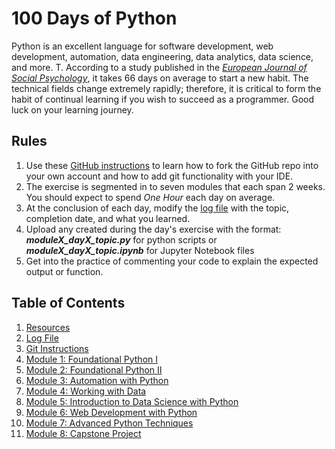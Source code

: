 
# 100 Days of Python



Python is an excellent language for software development, web development, automation, data engineering, data analytics, data science, and more. T. According to a study published in the [_European Journal of Social Psychology_](https://onlinelibrary.wiley.com/doi/abs/10.1002/ejsp.674), it takes 66 days on average to start a new habit. The technical fields change extremely rapidly; therefore, it is critical to form the habit of continual learning if you wish to succeed as a programmer. Good luck on your learning journey.

## Rules
1. Use these [GitHub instructions](../master/git.md) to learn how to fork the GitHub repo into your own account and how to add git functionality with your IDE.
2. The exercise is segmented in to seven modules that each span 2 weeks. You should expect to spend _One Hour_ each day on average.
3. At the conclusion of each day, modify the [log file](../master/log.md) with the topic, completion date, and what you learned.
4. Upload any created during the day's exercise with the format: **_moduleX\_dayX\_topic.py_** for python scripts or **_moduleX\_dayX\_topic.ipynb_** for Jupyter Notebook files
5. Get into the practice of commenting your code to explain the expected output or function.

## Table of Contents
1. [Resources](../master/resources.md)
2. [Log File](../master/log.md)
3. [Git Instructions](../master/git.md)
4. [Module 1: Foundational Python I](./Module1/README.md)
5. [Module 2: Foundational Python II](./Module2/README.md)
6. [Module 3: Automation with Python](./Module3/README.md)
7. [Module 4: Working with Data](./Module4/README.md)
8. [Module 5: Introduction to Data Science with Python](./Module5/README.md)
9. [Module 6: Web Development with Python](../master/Module6/README.md)
10. [Module 7: Advanced Python Techniques](../master/Module7/README.md)
11. [Module 8: Capstone Project](../master/Module8/README.md)

